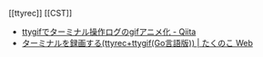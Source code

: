 [[ttyrec]]
[[CST]]

- [ttygifでターミナル操作ログのgifアニメ化 - Qiita](https://qiita.com/marujiruo/items/515da775552fc82ce662)
- [ターミナルを録画する(ttyrec+ttygif(Go言語版)) | たくのこ Web](https://www.takunoko.com/blog/%E3%82%BF%E3%83%BC%E3%83%9F%E3%83%8A%E3%83%AB%E3%82%92%E9%8C%B2%E7%94%BB%E3%81%99%E3%82%8Bttyrecttygifgo%E8%A8%80%E8%AA%9E%E7%89%88/)

